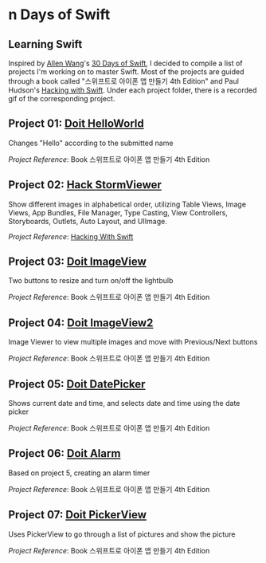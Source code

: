 # n Days of Swift

## Learning Swift 
Inspired by [Allen Wang](https://github.com/allenwong)'s [30 Days of Swift](https://github.com/allenwong/30DaysofSwift/blob/master/README.md), I decided to compile a list of projects I'm working on to master Swift. Most of the projects are guided through a book called "스위프트로 아이폰 앱 만들기 4th Edition" and Paul Hudson's [Hacking with Swift](https://www.hackingwithswift.com/). Under each project folder, there is a recorded gif of the corresponding project. 

## Project 01: [Doit HelloWorld](https://github.com/danakim21/nDaysOfSwift/tree/master/Project%2001%20-%20Doit%20HelloWorld)

Changes "Hello" according to the submitted name 

*Project Reference*: Book 스위프트로 아이폰 앱 만들기 4th Edition

## Project 02: [Hack StormViewer](https://github.com/danakim21/nDaysOfSwift/tree/master/Project%2002%20-%20Hack%20StormViewer)

Show different images in alphabetical order, utilizing Table Views, Image Views, App Bundles, File Manager, Type Casting, View Controllers, Storyboards, Outlets, Auto Layout, and UIImage. 

*Project Reference*: [Hacking With Swift](https://www.hackingwithswift.com/)

## Project 03: [Doit ImageView](https://github.com/danakim21/nDaysOfSwift/tree/master/Project%2003%20-%20Doit%20ImageView)

Two buttons to resize and turn on/off the lightbulb 

*Project Reference*: Book 스위프트로 아이폰 앱 만들기 4th Edition

## Project 04: [Doit ImageView2](https://github.com/danakim21/nDaysOfSwift/tree/master/Project%2004%20-%20Doit%20ImageView2)

Image Viewer to view multiple images and move with Previous/Next buttons 

*Project Reference*: Book 스위프트로 아이폰 앱 만들기 4th Edition

## Project 05: [Doit DatePicker](https://github.com/danakim21/nDaysOfSwift/tree/master/Project%2005%20-%20Doit%20DatePicker)

Shows current date and time, and selects date and time using the date picker 

*Project Reference*: Book 스위프트로 아이폰 앱 만들기 4th Edition

## Project 06: [Doit Alarm](https://github.com/danakim21/nDaysOfSwift/tree/master/Project%2006%20-%20Doit%20Alarm)

Based on project 5, creating an alarm timer 

*Project Reference*: Book 스위프트로 아이폰 앱 만들기 4th Edition

## Project 07: [Doit PickerView](https://github.com/danakim21/nDaysOfSwift/tree/master/Project%2007%20-%20Doit%20PickerView)

Uses PickerView to go through a list of pictures and show the picture 

*Project Reference*: Book 스위프트로 아이폰 앱 만들기 4th Edition
